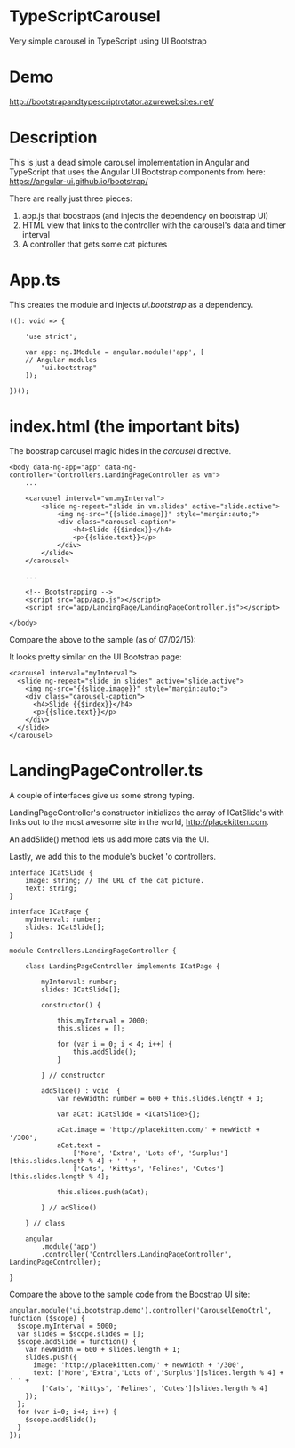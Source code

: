 # TypeScriptCarousel
Very simple carousel in TypeScript using UI Bootstrap

# Demo
http://bootstrapandtypescriptrotator.azurewebsites.net/

# Description
This is just a dead simple carousel implementation in Angular and TypeScript that uses the Angular UI Bootstrap components from here: https://angular-ui.github.io/bootstrap/

There are really just three pieces:
1. app.js that boostraps (and injects the dependency on bootstrap UI)
2. HTML view that links to the controller with the carousel's data and timer interval
3. A controller that gets some cat pictures

# App.ts

This creates the module and injects *ui.bootstrap* as a dependency.

    ((): void => {
    
        'use strict';
    
        var app: ng.IModule = angular.module('app', [ 
        // Angular modules 
            "ui.bootstrap"
        ]);
        
    })();

# index.html (the important bits)

The boostrap carousel magic hides in the *carousel* directive.

    <body data-ng-app="app" data-ng-controller="Controllers.LandingPageController as vm">
        ...

        <carousel interval="vm.myInterval">
            <slide ng-repeat="slide in vm.slides" active="slide.active">
                <img ng-src="{{slide.image}}" style="margin:auto;">
                <div class="carousel-caption">
                    <h4>Slide {{$index}}</h4>
                    <p>{{slide.text}}</p>
                </div>
            </slide>
        </carousel>

        ...
        
        <!-- Bootstrapping -->
        <script src="app/app.js"></script>
        <script src="app/LandingPage/LandingPageController.js"></script>

    </body>
    
    
Compare the above to the sample (as of 07/02/15):

It looks pretty similar on the UI Bootstrap page:

    <carousel interval="myInterval">
      <slide ng-repeat="slide in slides" active="slide.active">
        <img ng-src="{{slide.image}}" style="margin:auto;">
        <div class="carousel-caption">
          <h4>Slide {{$index}}</h4>
          <p>{{slide.text}}</p>
        </div>
      </slide>
    </carousel>

# LandingPageController.ts

A couple of interfaces give us some strong typing. 

LandingPageController's constructor initializes the array of ICatSlide's with links out to the most awesome site in the world, http://placekitten.com.

An addSlide() method lets us add more cats via the UI.

Lastly, we add this to the module's bucket 'o controllers.

    interface ICatSlide {
        image: string; // The URL of the cat picture.
        text: string;
    }

    interface ICatPage {
        myInterval: number;
        slides: ICatSlide[];
    }

    module Controllers.LandingPageController {

        class LandingPageController implements ICatPage {
        
            myInterval: number;
            slides: ICatSlide[]; 
         
            constructor() {

                this.myInterval = 2000;
                this.slides = [];

                for (var i = 0; i < 4; i++) {
                    this.addSlide();
                }

            } // constructor

            addSlide() : void  {
                var newWidth: number = 600 + this.slides.length + 1;

                var aCat: ICatSlide = <ICatSlide>{};

                aCat.image = 'http://placekitten.com/' + newWidth + '/300';
                aCat.text =
                    ['More', 'Extra', 'Lots of', 'Surplus'][this.slides.length % 4] + ' ' +
                    ['Cats', 'Kittys', 'Felines', 'Cutes'][this.slides.length % 4];

                this.slides.push(aCat);

            } // adSlide()

        } // class

        angular
            .module('app')
            .controller('Controllers.LandingPageController', LandingPageController);

    }

Compare the above to the sample code from the Boostrap UI site:

    angular.module('ui.bootstrap.demo').controller('CarouselDemoCtrl', function ($scope) {
      $scope.myInterval = 5000;
      var slides = $scope.slides = [];
      $scope.addSlide = function() {
        var newWidth = 600 + slides.length + 1;
        slides.push({
          image: 'http://placekitten.com/' + newWidth + '/300',
          text: ['More','Extra','Lots of','Surplus'][slides.length % 4] + ' ' +
            ['Cats', 'Kittys', 'Felines', 'Cutes'][slides.length % 4]
        });
      };
      for (var i=0; i<4; i++) {
        $scope.addSlide();
      }
    });




